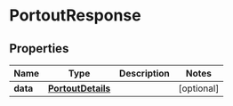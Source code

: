 

# PortoutResponse


## Properties

Name | Type | Description | Notes
------------ | ------------- | ------------- | -------------
**data** | [**PortoutDetails**](PortoutDetails.md) |  |  [optional]



